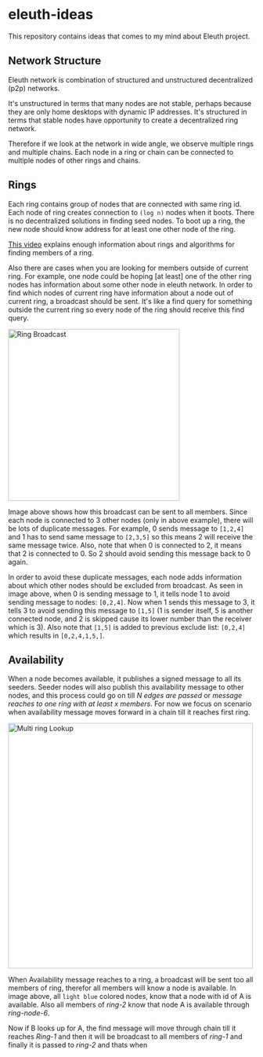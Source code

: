 # eleuth-ideas

This repository contains ideas that comes to my mind about Eleuth project.

## Network Structure
Eleuth network is combination of structured and unstructured decentralized (p2p) networks.

It's unstructured in terms that many nodes are not stable, perhaps because they are only home desktops with dynamic IP addresses.
It's structured in terms that stable nodes have opportunity to create a decentralized ring network.

Therefore if we look at the network in wide angle, we observe multiple rings and multiple chains. Each node in a ring or chain can be connected to multiple nodes of other rings and chains.

## Rings
Each ring contains group of nodes that are connected with same ring id. Each node of ring creates connection to `(log n)` nodes when it boots.
There is no decentralized solutions in finding seed nodes. To boot up a ring, the new node should know address for at least one other node of the ring.

[This video](https://www.youtube.com/watch?v=kXyVqk3EbwE) explains enough information about rings and algorithms for finding members of a ring.

Also there are cases when you are looking for members outside of current ring. For example, one node could be hoping [at least] one of the other ring nodes has information about some other node in eleuth network.
In order to find which nodes of current ring have information about a node out of current ring, a broadcast should be sent. It's like a find query for something outside the current ring so every node of the ring should receive this find query.

<img src="https://github.com/idioglossia/eleuth-ideas/raw/main/images/Ring%20Broadcast.svg" width="350" alt="Ring Broadcast"/>


Image above shows how this broadcast can be sent to all members. Since each node is connected to 3 other nodes (only in above example), there will be lots of duplicate messages.
For example, 0 sends message to `[1,2,4]` and 1 has to send same message to `[2,3,5]` so this means 2 will receive the same message twice.
Also, note that when 0 is connected to 2, it means that 2 is connected to 0. So 2 should avoid sending this message back to 0 again.

In order to avoid these duplicate messages, each node adds information about which other nodes should be excluded from broadcast. As seen in image above, when 0 is sending message to 1, it tells node 1 to avoid sending message to nodes: `[0,2,4]`.
Now when 1 sends this message to 3, it tells 3 to avoid sending this message to `[1,5]` (1 is sender itself, 5 is another connected node, and 2 is skipped cause its lower number than the receiver which is 3).
Also note that `[1,5]` is added to previous exclude list: `[0,2,4]` which results in `[0,2,4,1,5,]`.
 
## Availability
When a node becomes available, it publishes a signed message to all its seeders. Seeder nodes will also publish this availability message to other nodes, and this process could go on till *N edges are passed* or *message reaches to one ring with at least x members*.
For now we focus on scenario when availability message moves forward in a chain till it reaches first ring. 

<img src="https://github.com/idioglossia/eleuth-ideas/blob/main/images/Multi Ring Lookup.svg?raw=true" width="500" alt="Multi ring Lookup"/>


When Availability message reaches to a ring, a broadcast will be sent too all members of ring, therefor all members will know a node is available.
In image above, all `light blue` colored nodes, know that a node with id of A is available. Also all members of *ring-2* know that node A is available through *ring-node-6*.

Now if B looks up for A, the find message will move through chain till it reaches *Ring-1* and then it will be broadcast to all members of *ring-1* and finally it is passed to *ring-2* and thats when 

